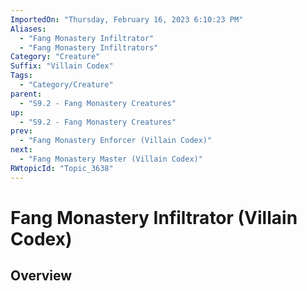 ```yaml
---
ImportedOn: "Thursday, February 16, 2023 6:10:23 PM"
Aliases:
  - "Fang Monastery Infiltrator"
  - "Fang Monastery Infiltrators"
Category: "Creature"
Suffix: "Villain Codex"
Tags:
  - "Category/Creature"
parent:
  - "S9.2 - Fang Monastery Creatures"
up:
  - "S9.2 - Fang Monastery Creatures"
prev:
  - "Fang Monastery Enforcer (Villain Codex)"
next:
  - "Fang Monastery Master (Villain Codex)"
RWtopicId: "Topic_3638"
---
```

# Fang Monastery Infiltrator (Villain Codex)
## Overview
